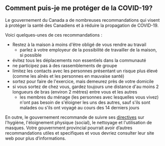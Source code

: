 ## Comment puis-je me protéger de la COVID-19?

Le gouvernement du Canada a de nombreuses recommandations qui visent à protéger la santé des Canadiens et à réduire la propagation de COVID-19. 

Voici quelques-unes de ces recommandations :

- Restez à la maison à moins d'être obligé de vous rendre au travail
    - parlez à votre employeur de la possibilité de travailler de la maison, si possible
- évitez tous les déplacements non essentiels dans la communauté
- ne participez pas à des rassemblements de groupe
- limitez les contacts avec les personnes présentant un risque plus élevé (comme les aînés et les personnes en mauvaise santé)
- sortez pour faire de l'exercice, mais demeurez près de votre domicile
- si vous sortez de chez vous, gardez toujours une distance d'au moins 2 longueurs de bras (environ 2 mètres) entre vous et les autres
    - les membres du ménage (les personnes avec lesquelles vous vivez) n'ont pas besoin de s'éloigner les uns des autres, sauf s'ils sont malades ou s'ils ont voyagé au cours des 14 derniers jours

En outre, le gouvernement recommande de suivre ses [directives](https://www.canada.ca/fr/sante-publique/services/maladies/2019-nouveau-coronavirus/prevention-risques.html) sur l'hygiène, l'éloignement physique (social), le nettoyage et l'utilisation de masques. Votre gouvernment provincial pourrait avoir d’autres recommandations utiles et specifiques et vous devriez consulter leur site web pour plus d’informations.
